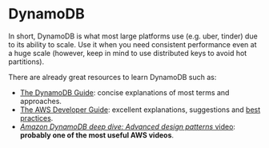 # DynamoDB

In short, DynamoDB is what most large platforms use (e.g. uber, tinder) due to its ability to scale. Use it when you need consistent performance even at a huge scale (however, keep in mind to use distributed keys to avoid hot partitions).

There are already great resources to learn DynamoDB such as:

- [The DynamoDB Guide](https://www.dynamodbguide.com/key-concepts): concise explanations of most terms and approaches.
- [The AWS Developer Guide](https://docs.aws.amazon.com/amazondynamodb/latest/developerguide/Introduction.html): excellent explanations, suggestions and [best practices](https://docs.aws.amazon.com/amazondynamodb/latest/developerguide/best-practices.html).
- [_Amazon DynamoDB deep dive: Advanced design patterns_ video](https://www.youtube.com/watch?v=6yqfmXiZTlM): **probably one of the most useful AWS videos**.

